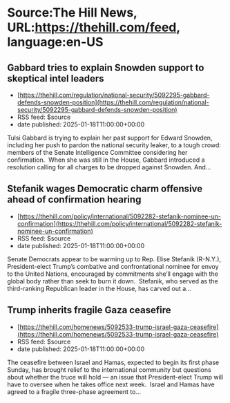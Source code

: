 # Source:The Hill News, URL:https://thehill.com/feed, language:en-US

## Gabbard tries to explain Snowden support to skeptical intel leaders
 - [https://thehill.com/regulation/national-security/5092295-gabbard-defends-snowden-position](https://thehill.com/regulation/national-security/5092295-gabbard-defends-snowden-position)
 - RSS feed: $source
 - date published: 2025-01-18T11:00:00+00:00

Tulsi Gabbard is trying to explain her past support for Edward Snowden, including her push to pardon the national security leaker, to a tough crowd: members of the Senate Intelligence Committee considering her confirmation.  When she was still in the House, Gabbard introduced a resolution calling for all charges to be dropped against Snowden. And&#8230;

## Stefanik wages Democratic charm offensive ahead of confirmation hearing
 - [https://thehill.com/policy/international/5092282-stefanik-nominee-un-confirmation](https://thehill.com/policy/international/5092282-stefanik-nominee-un-confirmation)
 - RSS feed: $source
 - date published: 2025-01-18T11:00:00+00:00

Senate Democrats appear to be warming up to Rep. Elise Stefanik (R-N.Y.), President-elect Trump’s combative and confrontational nominee for envoy to the United Nations, encouraged by commitments she’ll engage with the global body rather than seek to burn it down.&#160; Stefanik, who served as the third-ranking Republican leader in the House, has carved out a&#8230;

## Trump inherits fragile Gaza ceasefire
 - [https://thehill.com/homenews/5092533-trump-israel-gaza-ceasefire](https://thehill.com/homenews/5092533-trump-israel-gaza-ceasefire)
 - RSS feed: $source
 - date published: 2025-01-18T11:00:00+00:00

The ceasefire between Israel and Hamas, expected to begin its first phase Sunday, has brought relief to the international community but questions about whether the truce will hold — an issue that President-elect Trump will have to oversee when he takes office next week.&#160; Israel and Hamas have agreed to a fragile three-phase agreement to&#8230;

